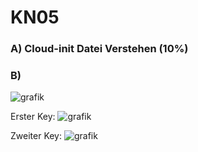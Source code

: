# KN05

### A) Cloud-init Datei Verstehen (10%)


### B)
![grafik](https://github.com/user-attachments/assets/a2a44276-81a6-41f6-9dc3-7c252f713498)


Erster Key:
![grafik](https://github.com/user-attachments/assets/4b5001a9-50e2-415b-9d4e-0e32e77f3140)

Zweiter Key:
![grafik](https://github.com/user-attachments/assets/7f805402-7fee-4730-bf1c-210553912baa)
